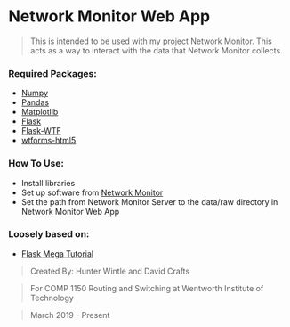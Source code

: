 # Network Monitor Web App

> This is intended to be used with my project Network Monitor. This acts as a way to interact with the data that Network Monitor collects.


### Required Packages:
- [Numpy](http://www.numpy.org/)
- [Pandas](https://pandas.pydata.org/)
- [Matplotlib](https://matplotlib.org/)
- [Flask](http://flask.pocoo.org/)
- [Flask-WTF](https://flask-wtf.readthedocs.io/en/stable/)
- [wtforms-html5](https://github.com/brutus/wtforms-html5/)

### How To Use:
- Install libraries
- Set up software from [Network Monitor](https://github.com/wintleh/Network-Monitor)
- Set the path from Network Monitor Server to the data/raw directory in Network Monitor Web App

### Loosely based on:
- [Flask Mega Tutorial](https://blog.miguelgrinberg.com/post/the-flask-mega-tutorial-part-i-hello-world)

>Created By: Hunter Wintle and David Crafts

>For COMP 1150 Routing and Switching at Wentworth Institute of Technology

>March 2019 - Present
